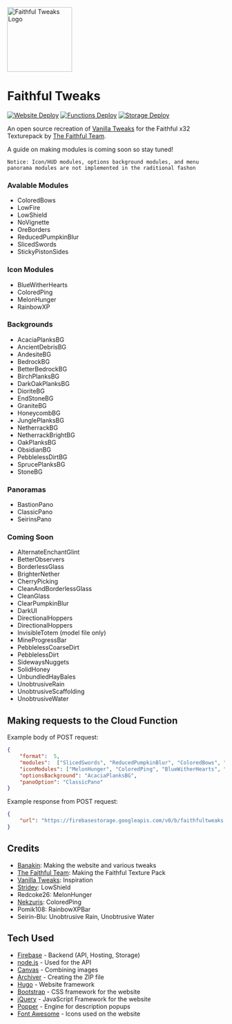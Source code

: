 <img src="https://faithfultweaks.web.app/images/logo.png" alt="Faithful Tweaks Logo" width="150px" />

# Faithful Tweaks
[![Website Deploy](https://github.com/Banakin/FaithfulTweaks/workflows/Website%20Deploy/badge.svg)](https://github.com/Banakin/FaithfulTweaks/actions)
[![Functions Deploy](https://github.com/Banakin/FaithfulTweaks/workflows/Functions%20Deploy/badge.svg)](https://github.com/Banakin/FaithfulTweaks/actions)
[![Storage Deploy](https://github.com/Banakin/FaithfulTweaks/workflows/Storage%20Deploy/badge.svg)](https://github.com/Banakin/FaithfulTweaks/actions)

An open source recreation of [Vanilla Tweaks](https://vanillatweaks.net/picker/resource-packs/) for the Faithful x32 Texturepack by [The Faithful Team](https://faithful.team/).

A guide on making modules is coming soon so stay tuned!

`Notice: Icon/HUD modules, options background modules, and menu panorama modules are not implemented in the raditional fashon`

### Avalable Modules
- ColoredBows
- LowFire
- LowShield
- NoVignette
- OreBorders
- ReducedPumpkinBlur
- SlicedSwords
- StickyPistonSides

### Icon Modules
- BlueWitherHearts
- ColoredPing
- MelonHunger
- RainbowXP

### Backgrounds
- AcaciaPlanksBG
- AncientDebrisBG
- AndesiteBG
- BedrockBG
- BetterBedrockBG
- BirchPlanksBG
- DarkOakPlanksBG
- DioriteBG
- EndStoneBG
- GraniteBG
- HoneycombBG
- JunglePlanksBG
- NetherrackBG
- NetherrackBrightBG
- OakPlanksBG
- ObsidianBG
- PebblelessDirtBG
- SprucePlanksBG
- StoneBG

### Panoramas
- BastionPano
- ClassicPano
- SeirinsPano

### Coming Soon
- AlternateEnchantGlint
- BetterObservers
- BorderlessGlass
- BrighterNether
- CherryPicking
- CleanAndBorderlessGlass
- CleanGlass
- ClearPumpkinBlur
- DarkUI
- DirectionalHoppers
- DirectionalHoppers
- InvisibleTotem (model file only)
- MineProgressBar
- PebblelessCoarseDirt
- PebblelessDirt
- SidewaysNuggets
- SolidHoney
- UnbundledHayBales
- UnobtrusiveRain
- UnobtrusiveScaffolding
- UnobtrusiveWater

## Making requests to the Cloud Function
Example body of POST request:
```json
{
	"format":  5,
	"modules":  ["SlicedSwords", "ReducedPumpkinBlur", "ColoredBows", "OreBorders", "StickyPistonSides"],
	"iconModules": ["MelonHunger", "ColoredPing", "BlueWitherHearts", "RainbowXP"],
	"optionsBackground": "AcaciaPlanksBG",
	"panoOption": "ClassicPano"
}
```

Example response from POST request:
```json
{
	"url": "https://firebasestorage.googleapis.com/v0/b/faithfultweaks.appspot.com/o/FaithfulTweaks%2F900000000-0000-0000-0000-000000000000.zip?alt=media&token=00000000-0000-0000-0000-000000000000"
}
```

## Credits
-  [Banakin](https://banakin.github.io): Making the website and various tweaks
-  [The Faithful Team](https://faithful.team/): Making the Faithful Texture Pack
-  [Vanilla Tweaks](https://vanillatweaks.net/picker/resource-packs/): Inspiration
-  [Stridey](https://www.planetminecraft.com/member/stridey/): LowShield
- Redcoke26: MelonHunger
-  [Nekzuris](https://twitter.com/Nekzuris): ColoredPing
- Pomik108: RainbowXPBar
- Seirin-Blu: Unobtrusive Rain, Unobtrusive Water

## Tech Used
- [Firebase](https://firebase.google.com/) - Backend (API, Hosting, Storage)
- [node.js](https://nodejs.org/) - Used for the API
- [Canvas](https://github.com/Automattic/node-canvas) - Combining images
- [Archiver](https://github.com/archiverjs/node-archiver) - Creating the ZIP file
- [Hugo](https://gohugo.io/) - Website framework
- [Bootstrap](https://getbootstrap.com/) - CSS framework for the website
- [jQuery](https://jquery.com/) - JavaScript Framework for the website
- [Popper](https://popper.js.org/) - Engine for description popups
- [Font Awesome](https://fontawesome.com/) - Icons used on the website